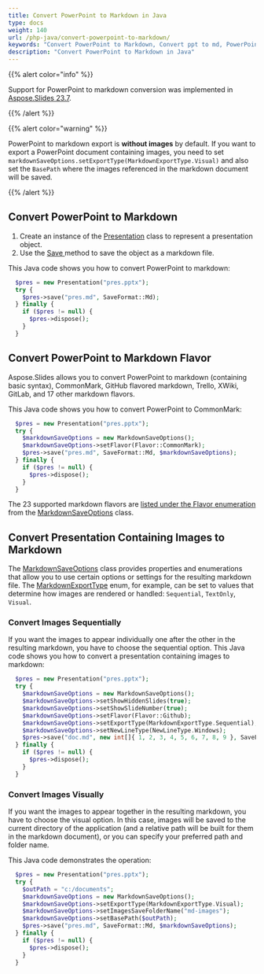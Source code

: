```yaml
---
title: Convert PowerPoint to Markdown in Java
type: docs
weight: 140
url: /php-java/convert-powerpoint-to-markdown/
keywords: "Convert PowerPoint to Markdown, Convert ppt to md, PowerPoint, PPT, PPTX, Presentation, Markdown, Java, Aspose.Slides for PHP via Java"
description: "Convert PowerPoint to Markdown in Java"
---
```


{{% alert color="info" %}} 

Support for PowerPoint to markdown conversion was implemented in [Aspose.Slides 23.7](https://docs.aspose.com/slides/php-java/aspose-slides-for-java-23-7-release-notes/).

{{% /alert %}} 

{{% alert color="warning" %}} 

PowerPoint to markdown export is **without images** by default. If you want to export a PowerPoint document containing images, you need to set  `markdownSaveOptions.setExportType(MarkdownExportType.Visual)` and also set the `BasePath` where the images referenced in the markdown document will be saved.

{{% /alert %}} 

## **Convert PowerPoint to Markdown**

1. Create an instance of the [Presentation](https://reference.aspose.com/slides/php-java/com.aspose.slides/presentation/) class to represent a presentation object.
2. Use the [Save ](https://reference.aspose.com/slides/php-java/com.aspose.slides/presentation/#save-com.aspose.slides.IXamlOptions-)method to save the object as a markdown file.

This Java code shows you how to convert PowerPoint to markdown:

```php
  $pres = new Presentation("pres.pptx");
  try {
    $pres->save("pres.md", SaveFormat::Md);
  } finally {
    if ($pres != null) {
      $pres->dispose();
    }
  }
```

## Convert PowerPoint to Markdown Flavor

Aspose.Slides allows you to convert PowerPoint to markdown (containing basic syntax), CommonMark, GitHub flavored markdown, Trello, XWiki, GitLab, and 17 other markdown flavors.

This Java code shows you how to convert PowerPoint to CommonMark:

```php
  $pres = new Presentation("pres.pptx");
  try {
    $markdownSaveOptions = new MarkdownSaveOptions();
    $markdownSaveOptions->setFlavor(Flavor::CommonMark);
    $pres->save("pres.md", SaveFormat::Md, $markdownSaveOptions);
  } finally {
    if ($pres != null) {
      $pres->dispose();
    }
  }
```

The 23 supported markdown flavors are [listed under the Flavor enumeration](https://reference.aspose.com/slides/php-java/com.aspose.slides/flavor/) from the [MarkdownSaveOptions](https://reference.aspose.com/slides/php-java/com.aspose.slides/markdownsaveoptions/) class.

## **Convert Presentation Containing Images to Markdown**

The [MarkdownSaveOptions](https://reference.aspose.com/slides/php-java/com.aspose.slides/markdownsaveoptions/) class provides properties and enumerations that allow you to use certain options or settings for the resulting markdown file. The [MarkdownExportType](https://reference.aspose.com/slides/php-java/com.aspose.slides/markdownexporttype/) enum, for example, can be set to values that determine how images are rendered or handled: `Sequential`, `TextOnly`, `Visual`.

### **Convert Images Sequentially**

If you want the images to appear individually one after the other in the resulting markdown, you have to choose the sequential option. This Java code shows you how to convert a presentation containing images to markdown:

```php
  $pres = new Presentation("pres.pptx");
  try {
    $markdownSaveOptions = new MarkdownSaveOptions();
    $markdownSaveOptions->setShowHiddenSlides(true);
    $markdownSaveOptions->setShowSlideNumber(true);
    $markdownSaveOptions->setFlavor(Flavor::Github);
    $markdownSaveOptions->setExportType(MarkdownExportType.Sequential);
    $markdownSaveOptions->setNewLineType(NewLineType.Windows);
    $pres->save("doc.md", new int[]{ 1, 2, 3, 4, 5, 6, 7, 8, 9 }, SaveFormat::Md, $markdownSaveOptions);
  } finally {
    if ($pres != null) {
      $pres->dispose();
    }
  }
```

### **Convert Images Visually**

If you want the images to appear together in the resulting markdown, you have to choose the visual option.   In this case, images will be saved to the current directory of the application (and a relative path will be built for them in the markdown document), or you can specify your preferred path and folder name.

This Java code demonstrates the operation:

```php
  $pres = new Presentation("pres.pptx");
  try {
    $outPath = "c:/documents";
    $markdownSaveOptions = new MarkdownSaveOptions();
    $markdownSaveOptions->setExportType(MarkdownExportType.Visual);
    $markdownSaveOptions->setImagesSaveFolderName("md-images");
    $markdownSaveOptions->setBasePath($outPath);
    $pres->save("pres.md", SaveFormat::Md, $markdownSaveOptions);
  } finally {
    if ($pres != null) {
      $pres->dispose();
    }
  }
```
